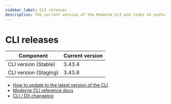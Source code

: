 ```yaml
---
sidebar_label: CLI releases
description: The current version of the Moderne CLI and links to useful CLI documentation.
---
```


# CLI releases

| Component             | Current version |
| --------------------- | --------------- |
| CLI version (Stable)  | 3.43.4          |
| CLI version (Staging) | 3.43.6          |

* [How to update to the latest version of the CLI](../user-documentation/moderne-cli/how-to-guides/cli-upgrade.md)
* [Moderne CLI reference docs](../user-documentation/moderne-cli/cli-reference.md)
* [CLI / DX changelog](./cli-dx.md)
